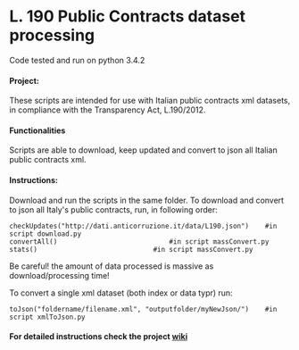 # L. 190 Public Contracts dataset processing 
Code tested and run on python  3.4.2


#### Project: 
These scripts are intended for use with Italian public contracts xml datasets, in compliance with the Transparency Act, L.190/2012. 

#### Functionalities 
Scripts are able to download, keep updated and convert to json all Italian public contracts xml. 

#### Instructions: 
Download and run the scripts in the same folder. 
To download and convert to json all Italy's public contracts, run, in following order:

	checkUpdates("http://dati.anticorruzione.it/data/L190.json") 	#in script download.py
	convertAll()							#in script massConvert.py
	stats()								#in script massConvert.py

Be careful! the amount of data processed is massive as download/processing time!

To convert a single xml dataset (both index or data typr) run: 

	toJson("foldername/filename.xml", "outputfolder/myNewJson/")	#in script xmlToJson.py

#### For detailed instructions check the project [wiki](https://github.com/nicorusti/ANAC-converter/wiki)






